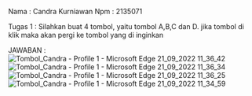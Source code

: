 Nama : Candra Kurniawan
Npm  : 2135071

Tugas 1 : Silahkan buat 4 tombol, yaitu tombol A,B,C dan D. jika tombol di klik maka akan pergi ke tombol yang di inginkan

JAWABAN : 
![Tombol_Candra - Profile 1 - Microsoft​ Edge 21_09_2022 11_36_42](https://user-images.githubusercontent.com/100115609/191416523-4420dae0-ec05-4c26-9b88-e90eb10388b3.png)
![Tombol_Candra - Profile 1 - Microsoft​ Edge 21_09_2022 11_36_34](https://user-images.githubusercontent.com/100115609/191416618-0ca69135-57db-49fd-ad9d-5bdcc78bad4c.png)
![Tombol_Candra - Profile 1 - Microsoft​ Edge 21_09_2022 11_36_25](https://user-images.githubusercontent.com/100115609/191416642-227d217d-8013-4579-ba6e-1eb042a46703.png)
![Tombol_Candra - Profile 1 - Microsoft​ Edge 21_09_2022 11_34_59](https://user-images.githubusercontent.com/100115609/191416655-e15ee913-1a97-43cd-9f61-8025253ed5af.png)
